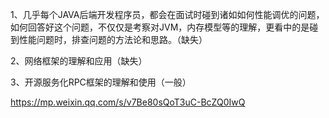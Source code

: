 1、几乎每个JAVA后端开发程序员，都会在面试时碰到诸如如何性能调优的问题，如何回答好这个问题，不仅仅是考察对JVM，内存模型等的理解，更看中的是碰到性能问题时，排查问题的方法论和思路。（缺失）

2、网络框架的理解和应用（缺失）

3、开源服务化RPC框架的理解和使用（一般）

https://mp.weixin.qq.com/s/v7Be80sQoT3uC-BcZQ0IwQ
